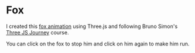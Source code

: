 # Fox

I created this [fox animation](https://franciscosierra1915.github.io/fox/) using Three.js and following Bruno Simon's [Three JS Journey](https://threejs-journey.com/) course.

You can click on the fox to stop him and click on him again to make him run. 
